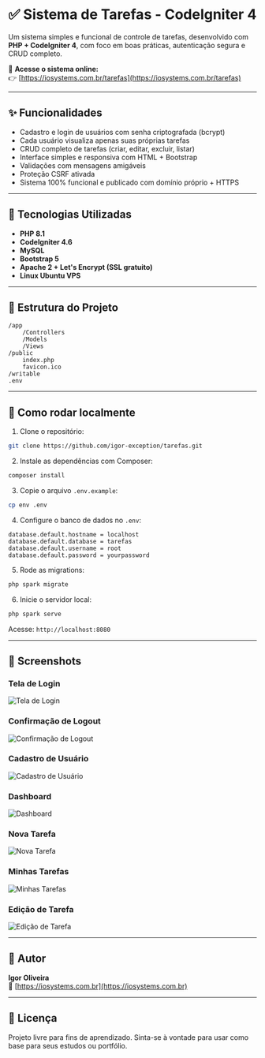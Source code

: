 # ✅ Sistema de Tarefas - CodeIgniter 4

Um sistema simples e funcional de controle de tarefas, desenvolvido com **PHP + CodeIgniter 4**, com foco em boas práticas, autenticação segura e CRUD completo.

📌 **Acesse o sistema online:**  
👉 [https://iosystems.com.br/tarefas](https://iosystems.com.br/tarefas)

---

## ✨ Funcionalidades

- Cadastro e login de usuários com senha criptografada (bcrypt)
- Cada usuário visualiza apenas suas próprias tarefas
- CRUD completo de tarefas (criar, editar, excluir, listar)
- Interface simples e responsiva com HTML + Bootstrap
- Validações com mensagens amigáveis
- Proteção CSRF ativada
- Sistema 100% funcional e publicado com domínio próprio + HTTPS

---

## 🔧 Tecnologias Utilizadas

- **PHP 8.1**
- **CodeIgniter 4.6**
- **MySQL**
- **Bootstrap 5**
- **Apache 2 + Let's Encrypt (SSL gratuito)**
- **Linux Ubuntu VPS**

---

## 📂 Estrutura do Projeto

```
/app
    /Controllers
    /Models
    /Views
/public
    index.php
    favicon.ico
/writable
.env
```

---

## 🚀 Como rodar localmente

1. Clone o repositório:

```bash
git clone https://github.com/igor-exception/tarefas.git
```

2. Instale as dependências com Composer:

```bash
composer install
```

3. Copie o arquivo `.env.example`:

```bash
cp env .env
```

4. Configure o banco de dados no `.env`:

```
database.default.hostname = localhost
database.default.database = tarefas
database.default.username = root
database.default.password = yourpassword
```

5. Rode as migrations:

```bash
php spark migrate
```

6. Inicie o servidor local:

```bash
php spark serve
```

Acesse: `http://localhost:8080`

---

## 📸 Screenshots

### Tela de Login
![Tela de Login](img_portfolio/ps_1.jpg)

### Confirmação de Logout
![Confirmação de Logout](img_portfolio/ps_2.jpg)

### Cadastro de Usuário
![Cadastro de Usuário](img_portfolio/ps_3.jpg)

### Dashboard
![Dashboard](img_portfolio/ps_4.jpg)

### Nova Tarefa
![Nova Tarefa](img_portfolio/ps_5.jpg)

### Minhas Tarefas
![Minhas Tarefas](img_portfolio/ps_6.jpg)

### Edição de Tarefa
![Edição de Tarefa](img_portfolio/ps_7.jpg)

---

## 👤 Autor

**Igor Oliveira**  
🔗 [https://iosystems.com.br](https://iosystems.com.br)

---

## 📝 Licença

Projeto livre para fins de aprendizado. Sinta-se à vontade para usar como base para seus estudos ou portfólio.
